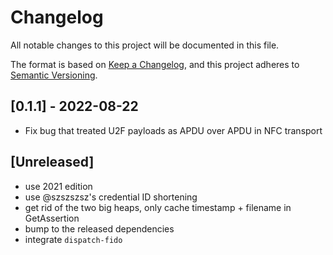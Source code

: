 # Changelog
All notable changes to this project will be documented in this file.

The format is based on [Keep a Changelog](https://keepachangelog.com/en/1.0.0/),
and this project adheres to [Semantic Versioning](https://semver.org/spec/v2.0.0.html).

## [0.1.1] - 2022-08-22
- Fix bug that treated U2F payloads as APDU over APDU in NFC transport

## [Unreleased]

- use 2021 edition
- use @szszszsz's credential ID shortening
- get rid of the two big heaps, only cache timestamp + filename in GetAssertion
- bump to the released dependencies
- integrate `dispatch-fido`
